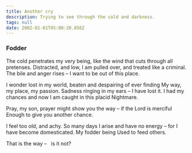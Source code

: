 ```yaml
---
title: Another cry
description: Trying to see through the cold and darkness.
tags: null
date: 2002-01-01T05:00:20.856Z
---
```


<div class="poem">

<h3>Fodder</h3>

The cold penetrates my very being,
like the wind that cuts through all pretenses.
Distracted, and low,
I am pulled over,
and treated like a criminal.
The bile and anger rises –
I want to be out of this place.

I wonder lost in my world,
beaten and despairing of ever finding
My way, my place, my passion.
Sadness ringing in my ears – I have lost it.
I had my chances
and now I am caught in this placid
Nightmare.

Pray, my son,
prayer might show you the way –
if the Lord is merciful
Enough to give you another chance.

I feel too old, and achy.
So many days
I arise and have no energy –
for I have become domesticated.
My fodder being
Used to feed others.

That is the way –
&nbsp;&nbsp;is it not?

</div>
